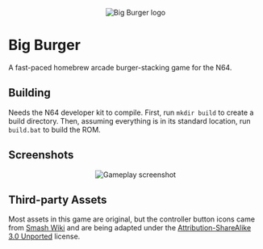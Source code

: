 <p align="center">
  <img align="center" alt="Big Burger logo" src="https://i.imgur.com/iGSjpDB.png" />
</p>

# Big Burger

A fast-paced homebrew arcade burger-stacking game for the N64.

## Building
Needs the N64 developer kit to compile.
First, run `mkdir build` to create a build directory.
Then, assuming everything is in its standard location, run `build.bat` to build the ROM.

## Screenshots
<p align="center">
  <img alt="Gameplay screenshot" src="https://i.imgur.com/hCcRPik.png" />
</p>

## Third-party Assets
Most assets in this game are original, but the controller button icons
came from [Smash Wiki](https://www.ssbwiki.com/Category:Button_icons_(N64)) and are being adapted under the [Attribution-ShareAlike 3.0 Unported](https://creativecommons.org/licenses/by-sa/3.0/) license.
